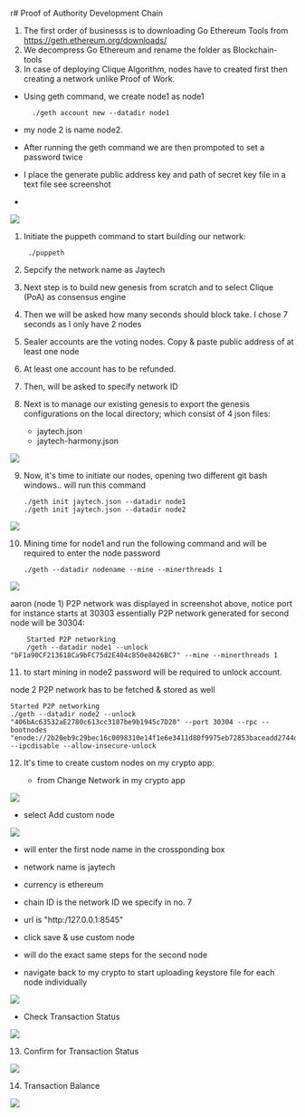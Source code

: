 r# Proof of Authority Development Chain

1. The first order of businesss is to downloading Go Ethereum Tools from https://geth.ethereum.org/downloads/
2. We decompress Go Ethereum and rename the folder as Blockchain-tools
3. In case of deploying Clique Algorithm, nodes have to created first then creating a network unlike Proof of Work.

- Using geth command, we create node1 as node1 

        ./geth account new --datadir node1
- my node 2 is name node2.
- After running the geth command we are then prompoted to set a password twice
- I place the generate public address key and path of secret key file in a text file see screenshot
- 

![](Images/setup_code.png)
1. Initiate the puppeth command to start building our network:
   
        ./puppeth
2. Sepcify the network name as Jaytech 
3. Next step is to build new genesis from scratch and to select Clique (PoA) as consensus engine
4. Then we will be asked how many seconds should block take. I chose 7 seconds as I only have 2 nodes
5. Sealer accounts are the voting nodes. Copy & paste public address of at least one node
6. At least one account has to be refunded.
7. Then, will be asked to specify network ID
8. Next is to manage our existing genesis to export the genesis configurations on the local directory; which consist of 4 json files:
   - jaytech.json 
   - jaytech-harmony.json
   
![](Images/network.png)

9.  Now, it's time to initiate our nodes, opening two different git bash windows.. will run this command

        ./geth init jaytech.json --datadir node1
        ./geth init jaytech.json --datadir node2

![](Images/node.png)

10. Mining time for node1 and run the following command and will be required to enter the node password

        ./geth --datadir nodename --mine --minerthreads 1

![](Images/6.jpg)

aaron (node 1) P2P network was displayed in screenshot above, notice port for instance starts at 30303 essentially P2P network generated for second node will be 30304:

        Started P2P networking                   
        /geth --datadir node1 --unlock "bF1a90CF213618Ca9bFC75d2E404c850e8426BC7" --mine --minerthreads 1


11.    to start mining in node2 password will be required to unlock account.

node 2 P2P network has to be fetched & stored as well

    Started P2P networking                   
    ./geth --datadir node2 --unlock "406bAc63532aE2780c613cc3187be9b1945c7D20" --port 30304 --rpc --bootnodes "enode://2b20eb9c29bec16c0098310e14f1e6e3411d80f9975eb72853baceadd2744d8f82ec395381590846cfb7f510a186494926433c782ba73b5172cc60a1a1088c32@127.0.0.1:30303" --ipcdisable --allow-insecure-unlock



12. It's time to create custom nodes on my crypto app:
    
    - from Change Network in my crypto app
  
  ![](Images/crypto.png)
    
- select Add custom node

![](Images/Setup_Custom_Node.png)

- will enter the first node name in the crossponding box
- network name is jaytech
- currency is ethereum
- chain ID is the network ID we specify in no. 7
- url is  "http:/127.0.0.1:8545"
- click save & use custom node
- will do the exact same steps for the second node


- navigate back to my crypto to start uploading keystore file for each node individually

![](Images/Transaction.png)

- Check Transaction Status

![](Images/CheckTransactionStatus.png)

13. Confirm for Transaction Status

![](Images/TransConfirm.png)

14. Transaction Balance

![](Images/AccBalance.png)





